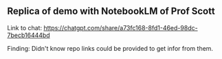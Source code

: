 ## Replica of demo with NotebookLM of Prof Scott

Link to chat: https://chatgpt.com/share/a73fc168-8fd1-46ed-98dc-7becb16444bd

Finding: Didn't know repo links could be provided to get infor from them.
